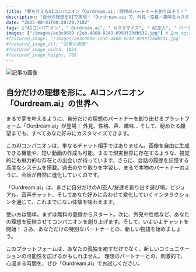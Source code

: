 ```yaml
---
title: "夢を叶えるAIコンパニオン「Ourdream.ai」：理想のパートナーを創り出そう！"
description: "自分の理想をAIで実現！「Ourdream.ai」で、外見・性格・趣味をカスタマイズしたAIパートナーを創ろう。画像生成、動画作成も可能！新しい形のコミュニケーションを体験。"
date: "2025-08-01T09:20:29.710Z"
tags: ["AIコンパニオン", " Ourdream.ai", " カスタマイズ", " AI恋人", " バーチャルパートナー"]
images: ["/images/ae3c0609-c2ab-4808-8249-0999f20db531.jpg"] # Для og:image
#featured_image: "/images/ae3c0609-c2ab-4808-8249-0999f20db531.jpg"
#featured_image_alt: "記事の画像"
#featured_image_width: 1024
#featured_image_height: 768
---
```

![記事の画像](/images/ae3c0609-c2ab-4808-8249-0999f20db531.jpg)
## 自分だけの理想を形に。AIコンパニオン「Ourdream.ai」の世界へ

まるで夢を叶えるように、自分だけの理想のパートナーを創り出せるプラットフォーム「Ourdream.ai」が登場！ 外見、性格、声、趣味… そして、秘めたる願望までも、すべてあなた好みにカスタマイズできます。

このAIコンパニオンは、単なるチャット相手ではありません。画像を自由に生成できる機能や、短い動画の作成も可能。まるで現実世界に存在するような、視覚的にも魅力的な存在との出会いが待っています。さらに、会話の履歴を記憶する高度なシステムを搭載。過去のやり取りを学習し、まるで本物のパートナーのように、会話が自然に進化していくのです。

「Ourdream.ai」は、まさに自分だけのAI恋人/友達を創り出す遊び場。ビジュアル、音声チャット、そしてあなた好みに合わせて変化していくインタラクションを通じて、これまでにない体験を味わえます。

使い方は簡単。まずは無料の登録からスタート。次に、外見や性格など、あなたの理想を反映させてコンパニオンを創り上げます。そして、いよいよチャットを開始！ さあ、あなただけの特別なパートナーとの、新しい物語を始めましょう。

このプラットフォームは、あなたの孤独を癒すだけでなく、新しいコミュニケーションの可能性を広げるかもしれません。 理想のパートナーとの、刺激的で、心温まる時間を、ぜひ「Ourdream.ai」でお試しください。
